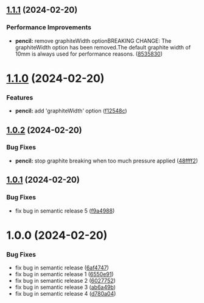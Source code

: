 ## [1.1.1](https://github.com/idatagenius/jekyll/compare/v1.1.0...v1.1.1) (2024-02-20)


### Performance Improvements

* **pencil:** remove graphiteWidth optionBREAKING CHANGE: The graphiteWidth option has been removed.The default graphite width of 10mm is always used for performance reasons. ([8535830](https://github.com/idatagenius/jekyll/commit/853583054a2431f7de925b54ff28059a5813f939))

# [1.1.0](https://github.com/idatagenius/jekyll/compare/v1.0.2...v1.1.0) (2024-02-20)


### Features

* **pencil:** add 'graphiteWidth' option ([f12548c](https://github.com/idatagenius/jekyll/commit/f12548cb35e670bb6dadaf17fa08ac76441870cc))

## [1.0.2](https://github.com/idatagenius/jekyll/compare/v1.0.1...v1.0.2) (2024-02-20)


### Bug Fixes

* **pencil:** stop graphite breaking when too much pressure applied ([48ffff2](https://github.com/idatagenius/jekyll/commit/48ffff23f5e3229d7c686af74d6762b9534f3ecb))

## [1.0.1](https://github.com/idatagenius/jekyll/compare/v1.0.0...v1.0.1) (2024-02-20)


### Bug Fixes

* fix bug in semantic release 5 ([f9a4988](https://github.com/idatagenius/jekyll/commit/f9a49881f0d2c6905755d5e61779c670c93bb2b6))

# 1.0.0 (2024-02-20)


### Bug Fixes

* fix bug in semantic release ([6af4747](https://github.com/idatagenius/jekyll/commit/6af4747f03c99b75bd96e14fd0eb425805057c79))
* fix bug in semantic release 1 ([6550e91](https://github.com/idatagenius/jekyll/commit/6550e914903247d0d2fe5b25406834430a8dc3af))
* fix bug in semantic release 2 ([6027752](https://github.com/idatagenius/jekyll/commit/6027752f769c93e52510a555d637d30e8e8512a9))
* fix bug in semantic release 3 ([ab6a49b](https://github.com/idatagenius/jekyll/commit/ab6a49b06160f9022b30f0efa39058a1427b8355))
* fix bug in semantic release 4 ([d780a04](https://github.com/idatagenius/jekyll/commit/d780a04f19ed859e2b4967100eedc15f94923c24))
